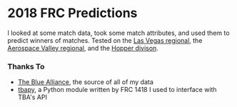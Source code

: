 # 2018 FRC Predictions
I looked at some match data, took some match attributes, and used them to predict winners of matches. Tested on the [Las Vegas regional](https://www.thebluealliance.com/event/2018nvlv), the [Aerospace Valley regional](https://www.thebluealliance.com/event/2018caav), and the [Hopper divison](https://www.thebluealliance.com/event/2018hop).
### Thanks To
* [The Blue Alliance](https://www.thebluealliance.com/), the source of all of my data
* [tbapy](https://github.com/frc1418/tbapy), a Python module written by FRC 1418 I used to interface with TBA's API
